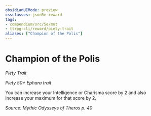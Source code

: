 ```yaml
---
obsidianUIMode: preview
cssclasses: json5e-reward
tags:
- compendium/src/5e/mot
- ttrpg-cli/reward/piety-trait
aliases: ["Champion of the Polis"]
---
```

# Champion of the Polis
*Piety Trait*  

*Piety 50+ Ephara trait*

You can increase your Intelligence or Charisma score by 2 and also increase your maximum for that score by 2.

*Source: Mythic Odysseys of Theros p. 40*